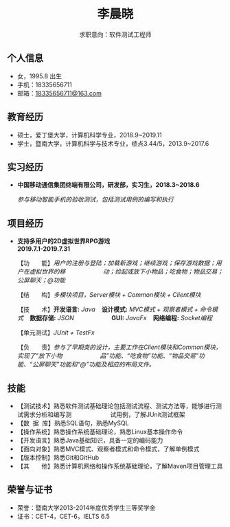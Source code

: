  <center>
         <div>          
             <h1>李晨晓</h1>
             <div>
                <span>
                    求职意向：软件测试工程师
                </span>
             </div>
         </div>
 </center>

 ## 个人信息 

 - 女，1995.8 出生
 - 手机：18335656711
 - 邮箱：18335656711@163.com

## 教育经历

- 硕士，爱丁堡大学，计算机科学专业，2018.9~2019.11
- 学士，暨南大学，计算机科学与技术专业，绩点3.44/5，2013.9~2017.6


## 实习经历

- **中国移动通信集团终端有限公司，研发部，实习生，2018.3~2018.6**
   
  *参与移动智能手机的验收测试，包括测试用例的编写和执行*

## 项目经历

- **支持多用户的2D虚拟世界RPG游戏**       *&emsp;&emsp;&emsp;&emsp;&emsp;&emsp;&emsp;&emsp;&emsp;&emsp;&emsp;&emsp;&emsp;&emsp;&emsp;&emsp;&emsp;&nbsp;*           **2019.7.1-2019.7.31**

  【功&emsp;&emsp;能】*用户的注册与登陆；加载新游戏；继续游戏；保存游戏数据；用户在虚拟世界的移* &emsp;&emsp;&emsp;&emsp;&nbsp;&nbsp;&nbsp;&nbsp;&nbsp;&nbsp; *动；捡起或放下小物品；吃食物；物品交易；公屏聊天；@功能*
  
  【结&emsp;&emsp;构】*多模块项目，Server模块 + Common模块 + Client模块*
  
  【技&emsp;&emsp;术】**开发语言:** *Java* &ensp; **设计模式:** *MVC模式 + 观察者模式 + 命令模式* &ensp; **数据存储:** *JSON* &emsp;&emsp;&emsp;&emsp;&nbsp;&nbsp;&nbsp;&nbsp;&nbsp;&nbsp; **GUI:** *JavaFx* &ensp; **网络编程:** *Socket编程*
         
  【单元测试】*JUnit + TestFx*
  
  【负&emsp;&emsp;责】*参与了早期类的设计，主要工作在Client模块和Common模块，实现了“放下小物* &emsp;&emsp;&emsp;&emsp;&nbsp;&nbsp;&nbsp;&nbsp;&nbsp;&nbsp; *品”功能、“吃食物”功能、“物品交易”功能、“公屏聊天”功能和“@”功能及相应的布局文件。*

## 技能

- 【测试技术】熟悉软件测试基础理论包括测试流程、测试方法等，能够进行测试需求分析和编写测 *&nbsp;&nbsp;&nbsp;&nbsp;&nbsp;&ensp;&ensp;&ensp;&nbsp;&nbsp;&nbsp;&nbsp;&nbsp;&nbsp;&nbsp;&emsp;* 试用例，了解JUnit测试框架
- 【数&nbsp;&nbsp;据&nbsp;&nbsp;库】熟悉SQL语句，熟悉MySQL
- 【操作系统】熟悉操作系统基础理论，熟悉Linux基本操作命令
- 【开发语言】熟悉Java基础知识，具备一定的编码能力
- 【面向对象】熟悉MVC模式、观察者模式和命令模式，了解单例模式
- 【版本控制】熟悉Git和GitHub
- 【其&emsp;&emsp;他】熟悉计算机网络和操作系统基础理论，了解Maven项目管理工具

## 荣誉与证书
- 荣誉：暨南大学2013-2014年度优秀学生三等奖学金
- 证书：CET-4，CET-6，IELTS 6.5

